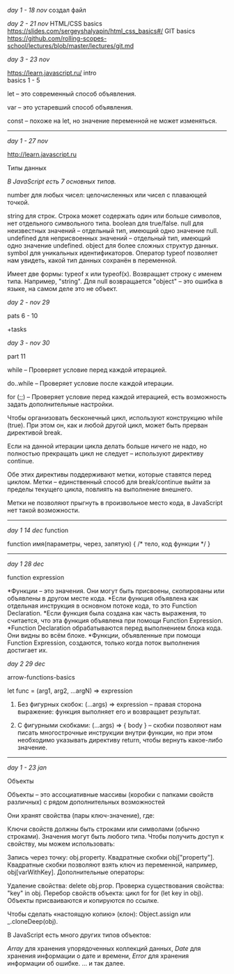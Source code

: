 *day 1 - 18 nov*
создал файл

*day 2 - 21 nov*
HTML/CSS basics     https://slides.com/sergeyshalyapin/html_css_basics#/
GIT basics          https://github.com/rolling-scopes-school/lectures/blob/master/lectures/git.md

*day 3 - 23 nov*

https://learn.javascript.ru/
intro              
basics 1 - 5 

let – это современный способ объявления.

var – это устаревший способ объявления.

const – похоже на let, но значение переменной не может изменяться.

**********

*day 1 - 27 nov*

http://learn.javascript.ru

Типы данных

*В JavaScript есть 7 основных типов.*

number для любых чисел: целочисленных или чисел с плавающей точкой.

string для строк. Строка может содержать один или больше символов, нет отдельного символьного типа.
boolean для true/false.
null для неизвестных значений – отдельный тип, имеющий одно значение null.
undefined для неприсвоенных значений – отдельный тип, имеющий одно значение undefined.
object для более сложных структур данных.
symbol для уникальных идентификаторов.
Оператор typeof позволяет нам увидеть, какой тип данных сохранён в переменной.

Имеет две формы: typeof x или typeof(x).
Возвращает строку с именем типа. Например, "string".
Для null возвращается "object" – это ошибка в языке, на самом деле это не объект.

*day 2 - nov 29*

pats 6 - 10

+tasks

*day 3 - nov 30*

part 11

while – Проверяет условие перед каждой итерацией.

do..while – Проверяет условие после каждой итерации.

for (;;) – Проверяет условие перед каждой итерацией, есть возможность задать дополнительные настройки.

Чтобы организовать бесконечный цикл, используют конструкцию while (true). При этом он, как и любой другой цикл, может быть прерван директивой break.

Если на данной итерации цикла делать больше ничего не надо, но полностью прекращать цикл не следует – используют директиву continue.

Обе этих директивы поддерживают метки, которые ставятся перед циклом. Метки – единственный способ для break/continue выйти за пределы текущего цикла, повлиять на выполнение внешнего.

Метки не позволяют прыгнуть в произвольное место кода, в JavaScript нет такой возможности.

**********

*day 1 14 dec*
function

function имя(параметры, через, запятую) {
  /* тело, код функции */
}

*********

*day 1 28 dec*

function expression

*Функции – это значения. Они могут быть присвоены, скопированы или объявлены в другом месте кода.
*Если функция объявлена как отдельная инструкция в основном потоке кода, то это Function Declaration.
*Если функция была создана как часть выражения, то считается, что эта функция объявлена при помощи Function Expression.
*Function Declaration обрабатываются перед выполнением блока кода. Они видны во всём блоке.
*Функции, объявленные при помощи Function Expression, создаются, только когда поток выполнения достигает их.

*day 2 29 dec*

arrow-functions-basics

let func = (arg1, arg2, ...argN) => expression

1. Без фигурных скобок: (...args) => expression – правая сторона выражение: функция выполняет его и возвращает результат.

2. С фигурными скобками: (...args) => { body } – скобки позволяют нам писать многострочные инструкции внутри функции, но при этом необходимо указывать директиву return, чтобы вернуть какое-либо значение.

**********

*day 1 - 23 jan*

Объекты

Объекты – это ассоциативные массивы (коробки с папками свойств различных) с рядом дополнительных возможностей

Они хранят свойства (пары ключ-значение), где:

Ключи свойств должны быть строками или символами (обычно строками).
Значения могут быть любого типа.
Чтобы получить доступ к свойству, мы можем использовать:

Запись через точку: obj.property.
Квадратные скобки obj["property"]. Квадратные скобки позволяют взять ключ из переменной, например, obj[varWithKey].
Дополнительные операторы:

Удаление свойства: delete obj.prop.
Проверка существования свойства: "key" in obj.
Перебор свойств объекта: цикл for for (let key in obj).
Объекты присваиваются и копируются по ссылке.

Чтобы сделать «настоящую копию» (клон):      Object.assign или _.cloneDeep(obj).


В JavaScript есть много других типов объектов:

*Array* для хранения упорядоченных коллекций данных,
*Date* для хранения информации о дате и времени,
*Error* для хранения информации об ошибке.
… и так далее.




